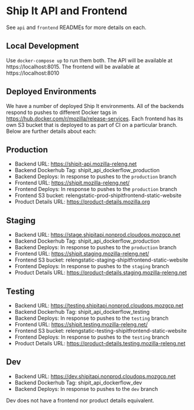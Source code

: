 Ship It API and Frontend
========================

See `api` and `frontend` READMEs for more details on each.


Local Development
-----------------
Use `docker-compose up` to run them both. The API will be available at https://localhost:8015. The frontend will be available at https://localhost:8010

Deployed Environments
---------------------

We have a number of deployed Ship It environments. All of the backends respond to pushes to different Docker tags in https://hub.docker.com/r/mozilla/release-services. Each frontend has its own S3 bucket that is deployed to as part of CI on a particular branch. Below are further details about each:


Production
----------
* Backend URL: https://shipit-api.mozilla-releng.net
* Backend Dockerhub Tag: shipit_api_dockerflow_production
* Backend Deploys: In response to pushes to the `production` branch
* Frontend URL: https://shipit.mozilla-releng.net/
* Frontend Deploys: In response to pushes to the `production` branch
* Frontend S3 bucket: relengstatic-prod-shipitfrontend-static-website
* Product Details URL: https://product-details.mozilla.org

Staging
-------
* Backend URL: https://stage.shipitapi.nonprod.cloudops.mozgcp.net
* Backend Dockerhub Tag: shipit_api_dockerflow_production
* Backend Deploys: In response to pushes to the `production` branch
* Frontend URL: https://shipit.staging.mozilla-releng.net/
* Frontend S3 bucket: relengstatic-staging-shipitfrontend-static-website
* Frontend Deploys: In response to pushes to the `staging` branch
* Product Details URL: https://product-details.staging.mozilla-releng.net

Testing
-------
* Backend URL: https://testing.shipitapi.nonprod.cloudops.mozgcp.net
* Backend Dockerhub Tag: shipit_api_dockerflow_testing
* Backend Deploys: In response to pushes to the `testing` branch
* Frontend URL: https://shipit.testing.mozilla-releng.net/
* Frontend S3 bucket: relengstatic-testing-shipitfrontend-static-website
* Frontend Deploys: In response to pushes to the `testing` branch
* Product Details URL: https://product-details.testing.mozilla-releng.net

Dev
---
* Backend URL: https://dev.shipitapi.nonprod.cloudops.mozgcp.net
* Backend Dockerhub Tag: shipit_api_dockerflow_dev
* Backend Deploys: In response to pushes to the `dev` branch

Dev does not have a frontend nor product details equivalent.
